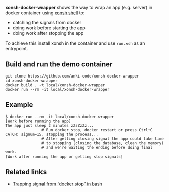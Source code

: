**xonsh-docker-wrapper** shows the way to wrap an app (e.g. server) in docker container using [xonsh shell](https://xon.sh/contents.html) to:
 * catching the signals from docker
 * doing work before starting the app
 * doing work after stopping the app

To achieve this install xonsh in the container and use `run.xsh` as an entrypoint.

## Build and run the demo container

```shell script
git clone https://github.com/anki-code/xonsh-docker-wrapper
cd xonsh-docker-wrapper
docker build . -t local/xonsh-docker-wrapper
docker run --rm -it local/xonsh-docker-wrapper
```

## Example
```shell script
$ docker run --rm -it local/xonsh-docker-wrapper
[Work before running the app]
The app just sleep 2 minutes zZzZzZz...
                # Run docker stop, docker restart or press Ctrl+C
CATCH: signum=15, stopping the process...            
                # After getting closing signal the app could take time 
                # to stopping (closing the database, clean the memory) 
                # and we're waiting the ending before doing final work.
[Work after running the app or getting stop signals]
```

## Related links
* [Trapping signal from “docker stop” in bash](https://stackoverflow.com/questions/20602675/trapping-signal-from-docker-stop-in-bash/20606897#20606897)

